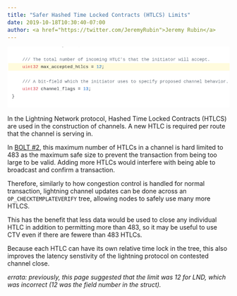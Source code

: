 ```yaml
---
title: "Safer Hashed Time Locked Contracts (HTLCS) Limits"
date: 2019-10-18T10:30:40-07:00
author: <a href="https://twitter.com/JeremyRubin">Jeremy Rubin</a>
---
```


![](/images/uses/htlcs.png)

In the Lightning Network protocol, Hashed Time Locked Contracts (HTLCS) are used
in the construction of channels. A new HTLC is required per route that the
channel is serving in.


In [BOLT #2](https://github.com/lightningnetwork/lightning-rfc/blob/master/02-peer-protocol.md),
this maximum number of HTLCs in a channel is hard limited to 483 as the maximum
safe size to prevent the transaction from being too large to be valid. Adding
more HTLCs would interfere with being able to broadcast and confirm a
transaction.


Therefore, similarly to how congestion control is handled for normal
transaction, lightning channel updates can be done across an `OP_CHECKTEMPLATEVERIFY`
tree, allowing nodes to safely use many more HTLCS.

This has the benefit that less data would be used to close any individual HTLC
in addition to permitting more than 483, so it may be useful to use CTV even if
there are fewere than 483 HTLCs.

Because each HTLC can have its own relative time lock in the tree, this also
improves the latency senstivity of the lightning protocol on contested channel
close.

_errata: previously, this page suggested that the limit was 12 for LND, which
was incorrect (12 was the field number in the struct)._
